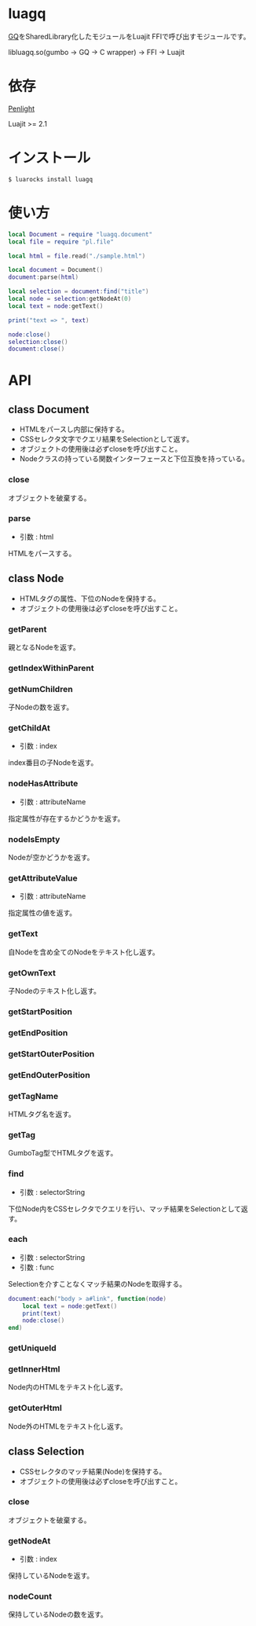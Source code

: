 # luagq


[GQ](https://github.com/TechnikEmpire/GQ)をSharedLibrary化したモジュールをLuajit FFIで呼び出すモジュールです。

libluagq.so(gumbo -> GQ -> C wrapper) -> FFI -> Luajit

# 依存

[Penlight](https://github.com/stevedonovan/Penlight)

Luajit >= 2.1

# インストール
`$ luarocks install luagq`

# 使い方
```lua
local Document = require "luagq.document"
local file = require "pl.file"

local html = file.read("./sample.html")

local document = Document()
document:parse(html)

local selection = document:find("title")
local node = selection:getNodeAt(0)
local text = node:getText()

print("text => ", text)

node:close()
selection:close()
document:close()

```

# API

## class Document

* HTMLをパースし内部に保持する。
* CSSセレクタ文字でクエリ結果をSelectionとして返す。
* オブジェクトの使用後は必ずcloseを呼び出すこと。
* Nodeクラスの持っている関数インターフェースと下位互換を持っている。


### close

オブジェクトを破棄する。

### parse

* 引数 : html

HTMLをパースする。



## class Node

* HTMLタグの属性、下位のNodeを保持する。
* オブジェクトの使用後は必ずcloseを呼び出すこと。

### getParent

親となるNodeを返す。

### getIndexWithinParent

### getNumChildren

子Nodeの数を返す。

### getChildAt

* 引数 : index

index番目の子Nodeを返す。

### nodeHasAttribute

* 引数 : attributeName

指定属性が存在するかどうかを返す。

### nodeIsEmpty

Nodeが空かどうかを返す。

### getAttributeValue

* 引数 : attributeName

指定属性の値を返す。

### getText

自Nodeを含め全てのNodeをテキスト化し返す。

### getOwnText

子Nodeのテキスト化し返す。

### getStartPosition

### getEndPosition

### getStartOuterPosition

### getEndOuterPosition

### getTagName

HTMLタグ名を返す。

### getTag

GumboTag型でHTMLタグを返す。

### find

* 引数 : selectorString

下位Node内をCSSセレクタでクエリを行い、マッチ結果をSelectionとして返す。

### each

* 引数 : selectorString
* 引数 : func

Selectionを介すことなくマッチ結果のNodeを取得する。

```lua
document:each("body > a#link", function(node)
	local text = node:getText()
	print(text)
	node:close()
end)
```

### getUniqueId

### getInnerHtml

Node内のHTMLをテキスト化し返す。

### getOuterHtml

Node外のHTMLをテキスト化し返す。

## class Selection

* CSSセレクタのマッチ結果(Node)を保持する。
* オブジェクトの使用後は必ずcloseを呼び出すこと。


### close

オブジェクトを破棄する。

### getNodeAt

* 引数 : index

保持しているNodeを返す。

### nodeCount

保持しているNodeの数を返す。

